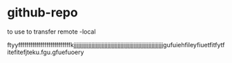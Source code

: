 # github-repo
to use to transfer remote -local
<p>ftyyffffffffffffffffffffffffffkjjjjjjjjjjjjjjjjjjjjjjjjjjjjjjjjjjjjjjjjjjjjjjjjjjjjjjjjjjjjjgufuiehfileyfiuetfitfytfitefitefjteku.fgu.gfuefuoery</p>
